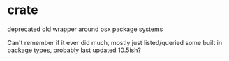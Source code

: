 crate
=====

deprecated old wrapper around osx package systems

Can't remember if it ever did much, mostly
just listed/queried some built in package
types, probably last updated 10.5ish?

